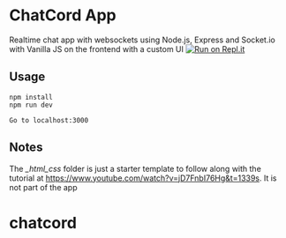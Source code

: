 # ChatCord App
Realtime chat app with websockets using Node.js, Express and Socket.io with Vanilla JS on the frontend with a custom UI
[![Run on Repl.it](https://repl.it/badge/github/bradtraversy/chatcord)](https://repl.it/github/bradtraversy/chatcord)
## Usage
```
npm install
npm run dev

Go to localhost:3000
```

## Notes
The *_html_css* folder is just a starter template to follow along with the tutorial at https://www.youtube.com/watch?v=jD7FnbI76Hg&t=1339s. It is not part of the app
# chatcord
